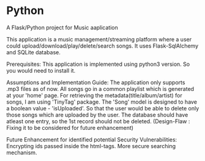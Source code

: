 # Python
A Flask/Python project for Music aaplication

This application is a music management/streaming platform where a user could upload/download/play/delete/search songs.
It uses Flask-SqlAlchemy and SQLite database.

Prerequisites:
    This application is implemented using python3 version. So you would need to install it.

Assumptions and Implementation Guide:
    The application only supports .mp3 files as of now.
    All songs go in a common playlist which is generated at your 'home' page.
    For retrieving the metadata(title/album/artist) for songs, I am using 'TinyTag' package.
    The 'Song' model is designed to have a boolean value - 'isUploaded'. So that the user would be able to delete only those songs which are uploaded by the user.
    The database should have atleast one entry, so the 1st record should not be deleted. (Design-Flaw : Fixing it to be considered for future enhancement)

Future Enhancement for identified potential Security Vulnerabilities:
    Encrypting ids passed inside the html-tags.
    More secure searching mechanism.
    

   



